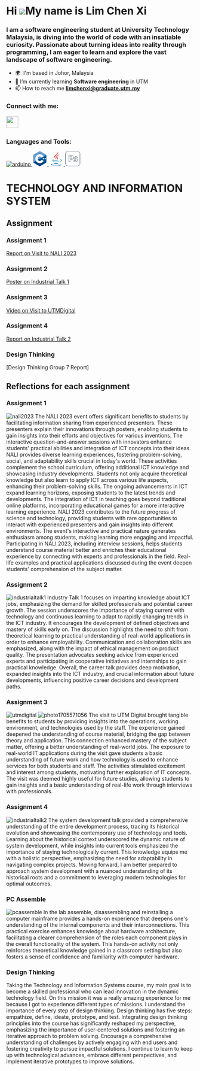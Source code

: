 Hi ![](https://user-images.githubusercontent.com/18350557/176309783-0785949b-9127-417c-8b55-ab5a4333674e.gif)My name is Lim Chen Xi
===================================================================================================================================
<h3 align="left">I am a software engineering student at University Technology Malaysia, is diving into the world of code with an insatiable curiosity. Passionate about turning ideas into reality through programming, I am eager to learn and explore the vast landscape of software engineering.</h3>


* 🌍  I'm based in Johor, Malaysia
* 🌱 I’m currently learning **Software engineering** in UTM
* 📫 How to reach me **limchenxi@graduate.utm.my**

<h3 align="left">Connect with me:</h3>
<p align="left"> <a href="https://www.github.com/limchenxi" target="_blank" rel="noreferrer"> <picture> <source media="(prefers-color-scheme: dark)" srcset="https://raw.githubusercontent.com/danielcranney/readme-generator/main/public/icons/socials/github-dark.svg" /> <source media="(prefers-color-scheme: light)" srcset="https://raw.githubusercontent.com/danielcranney/readme-generator/main/public/icons/socials/github.svg" /> <img src="https://raw.githubusercontent.com/danielcranney/readme-generator/main/public/icons/socials/github.svg" width="32" height="32" /> </picture> </a></p>

<h3 align="left">Languages and Tools:</h3>
<p align="left"> <a href="https://www.arduino.cc/" target="_blank" rel="noreferrer"> <img src="https://cdn.worldvectorlogo.com/logos/arduino-1.svg" alt="arduino" width="40" height="40"/> </a> <a href="https://www.w3schools.com/cpp/" target="_blank" rel="noreferrer"> <img src="https://raw.githubusercontent.com/devicons/devicon/master/icons/cplusplus/cplusplus-original.svg" alt="cplusplus" width="40" height="40"/> </a> <a href="https://www.java.com" target="_blank" rel="noreferrer"> <img src="https://raw.githubusercontent.com/devicons/devicon/master/icons/java/java-original.svg" alt="java" width="40" height="40"/> </a> <a href="https://www.photoshop.com/en" target="_blank" rel="noreferrer"> <img src="https://raw.githubusercontent.com/devicons/devicon/master/icons/photoshop/photoshop-line.svg" alt="photoshop" width="40" height="40"/> </a> </p>


# TECHNOLOGY AND INFORMATION SYSTEM

## Assignment
### Assignment 1
[Report on Visit to NALI 2023](https://github.com/limchenxi/limchenxi/blob/main/TIS%20Assignment%201.pdf)

### Assignment 2
[Poster on Industrial Talk 1](https://github.com/limchenxi/limchenxi/blob/main/TIS%20Assignment%202.pdf)

### Assignment 3
[Video on Visit to UTMDigital](https://github.com/limchenxi/limchenxi/blob/main/TIS%20Assignment%203.pdf)

### Assignment 4
[Report on Industrial Talk 2](https://github.com/limchenxi/limchenxi/blob/main/TIS%20Assignment%204.pdf)

### Design Thinking
[Design Thinking Group 7 Report]


## Reflections for each assignment
### Assignment 1
![nali2023](https://github.com/limchenxi/limchenxi/assets/148421786/fe714621-809c-469d-bf2c-56a40a99ce14)
The NALI 2023 event offers significant benefits to students by facilitating information sharing from experienced presenters. These presenters explain their innovations through posters, enabling students to gain insights into their efforts and objectives for various inventions. The interactive question-and-answer sessions with innovators enhance students' practical abilities and integration of ICT concepts into their ideas. NALI provides diverse learning experiences, fostering problem-solving, social, and adaptability skills crucial in today's world. These activities complement the school curriculum, offering additional ICT knowledge and showcasing industry developments. Students not only acquire theoretical knowledge but also learn to apply ICT across various life aspects, enhancing their problem-solving skills. The ongoing advancements in ICT expand learning horizons, exposing students to the latest trends and developments. The integration of ICT in teaching goes beyond traditional online platforms, incorporating educational games for a more interactive learning experience. NALI 2023 contributes to the future progress of science and technology, providing students with rare opportunities to interact with experienced presenters and gain insights into different environments. The event's interactive and practical nature generates enthusiasm among students, making learning more engaging and impactful. Participating in NALI 2023, including interview sessions, helps students understand course material better and enriches their educational experience by connecting with experts and professionals in the field. Real-life examples and practical applications discussed during the event deepen students' comprehension of the subject matter.
### Assignment 2
![industrialtalk1](https://github.com/limchenxi/limchenxi/assets/148421786/4080b25b-77c5-4a5a-a2b5-c522aaf2b9d9)
Industry Talk 1 focuses on imparting knowledge about ICT jobs, emphasizing the demand for skilled professionals and potential career growth. The session underscores the importance of staying current with technology and continuous learning to adapt to rapidly changing trends in the ICT industry. It encourages the development of defined objectives and mastery of skills early on. The discussion highlights the need to shift from theoretical learning to practical understanding of real-world applications in order to enhance employability. Communication and collaboration skills are emphasized, along with the impact of ethical management on product quality. The presentation advocates seeking advice from experienced experts and participating in cooperative initiatives and internships to gain practical knowledge. Overall, the career talk provides deep motivation, expanded insights into the ICT industry, and crucial information about future developments, influencing positive career decisions and development paths.
### Assignment 3
![utmdigital](https://github.com/limchenxi/limchenxi/assets/148421786/553985f1-1945-4c3f-852b-322a3114e856)
![photo1705571056](https://github.com/limchenxi/limchenxi/assets/148421786/423452a6-f134-40a4-94d3-896fa3707d76)
The visit to UTM Digital brought tangible benefits to students by providing insights into the operations, working environment, and technologies used by the staff. The experience gained deepened the understanding of course material, bridging the gap between theory and application. This connection enhanced mastery of the subject matter, offering a better understanding of real-world jobs. The exposure to real-world IT applications during the visit gave students a basic understanding of future work and how technology is used to enhance services for both students and staff. The activities stimulated excitement and interest among students, motivating further exploration of IT concepts. The visit was deemed highly useful for future studies, allowing students to gain insights and a basic understanding of real-life work through interviews with professionals.
### Assignment 4
![industrialtalk2](https://github.com/limchenxi/limchenxi/assets/148421786/0741ee38-0f12-4fb3-8cb6-cce693d9ab4e)
The system development talk provided a comprehensive understanding of the entire development process, tracing its historical evolution and showcasing the contemporary use of technology and tools. Learning about the historical context underscored the dynamic nature of system development, while insights into current tools emphasized the importance of staying technologically current. This knowledge equips me with a holistic perspective, emphasizing the need for adaptability in navigating complex projects. Moving forward, I am better prepared to approach system development with a nuanced understanding of its historical roots and a commitment to leveraging modern technologies for optimal outcomes.
### PC Assemble
![pcassemble](https://github.com/limchenxi/limchenxi/assets/148421786/023f4427-8f13-44c0-be6b-d4caa1091d1e)
In the lab assemble, disassembling and reinstalling a computer mainframe provides a hands-on experience that deepens one's understanding of the internal components and their interconnections. This practical exercise enhances knowledge about hardware architecture, facilitating a clearer comprehension of the roles each component plays in the overall functionality of the system.  This hands-on activity not only reinforces theoretical knowledge gained in a classroom setting but also fosters a sense of confidence and familiarity with computer hardware.
### Design Thinking
Taking the Technology and Information Systems course, my main goal is to become a skilled professional who can lead innovation in the dynamic technology field. On this mission it was a really amazing experience for me because I got to experience different types of missions. I understand the importance of every step of design thinking. Design thinking has five steps: empathize, define, ideate, prototype, and test. Integrating design thinking principles into the course has significantly reshaped my perspective, emphasizing the importance of user-centered solutions and fostering an iterative approach to problem solving. Encourage a comprehensive understanding of challenges by actively engaging with end users and fostering creativity to pursue impactful solutions. I continue to learn to keep up with technological advances, embrace different perspectives, and implement iterative prototypes to improve solutions.

